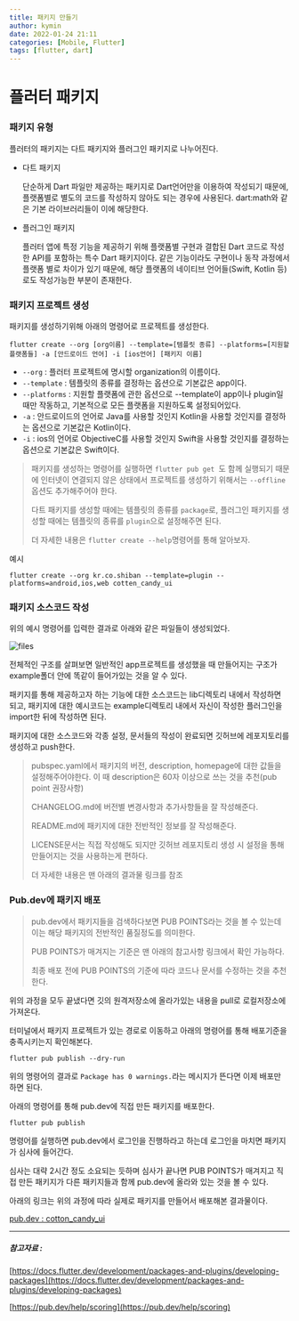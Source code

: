 ```yaml
---
title: 패키지 만들기
author: kymin
date: 2022-01-24 21:11
categories: [Mobile, Flutter]
tags: [flutter, dart]
---
```

# 플러터 패키지

### 패키지 유형

플러터의 패키지는 다트 패키지와 플러그인 패키지로 나누어진다.

- 다트 패키지

  단순하게 Dart 파일만 제공하는 패키지로 Dart언어만을 이용하여 작성되기 때문에, 플랫폼별로 별도의 코드를 작성하지 않아도 되는 경우에 사용된다.  dart:math와 같은 기본 라이브러리들이 이에 해당한다.

- 플러그인 패키지

  플러터 앱에 특정 기능을 제공하기 위해 플랫폼별 구현과 결합된 Dart 코드로 작성한 API를 포함하는 특수 Dart 패키지이다. 같은 기능이라도 구현이나 동작 과정에서 플랫폼 별로 차이가 있기 때문에, 해당 플랫폼의 네이티브 언어들(Swift, Kotlin 등)로도 작성가능한 부분이 존재한다.



### 패키지 프로젝트 생성

패키지를 생성하기위해 아래의 명령어로 프로젝트를 생성한다.

```shell
flutter create --org [org이름] --template=[템플릿 종류] --platforms=[지원할 플랫폼들] -a [안드로이드 언어] -i [ios언어] [패키지 이름]
```

-  `--org` : 플러터 프로젝트에 명시할 organization의 이름이다.
- `--template` : 템플릿의 종류를 결정하는 옵션으로 기본값은 app이다.
- `--platforms` : 지원할 플랫폼에 관한 옵션으로 --template이 app이나 plugin일 때만 작동하고, 기본적으로 모든 플랫폼을 지원하도록 설정되어있다.
- `-a` : 안드로이드의 언어로 Java를 사용할 것인지 Kotlin을 사용할 것인지를 결정하는 옵션으로 기본값은 Kotlin이다.
- `-i` : ios의 언어로 ObjectiveC를 사용할 것인지 Swift을 사용할 것인지를 결정하는 옵션으로 기본값은 Swift이다.

>패키지를 생성하는 명령어를 실행하면 `flutter pub get `도 함께 실행되기  때문에 인터넷이 연결되지 않은 상태에서 프로젝트를 생성하기 위해서는  `--offline`옵션도 추가해주어야 한다.
>
>다트 패키지를 생성할 때에는 템플릿의 종류를 `package`로, 플러그인 패키지를 생성할 때에는 템플릿의 종류를 `plugin`으로 설정해주면 된다.
>
>더 자세한 내용은 `flutter create --help`명령어를 통해 알아보자.

예시

```shell
flutter create --org kr.co.shiban --template=plugin --platforms=android,ios,web cotten_candy_ui
```



### 패키지 소스코드 작성

위의 예시 명령어를 입력한 결과로 아래와 같은 파일들이 생성되었다.

![files](/public/img/flutter-screenshot1.png)

전체적인 구조를 살펴보면 일반적인 app프로젝트를 생성했을 때 만들어지는 구조가 example폴더 안에 똑같이 들어가있는 것을 알 수 있다.

패키지를 통해 제공하고자 하는 기능에 대한 소스코드는 lib디렉토리 내에서 작성하면 되고, 패키지에 대한 예시코드는 example디렉토리 내에서 자신이 작성한 플러그인을 import한 뒤에 작성하면 된다.

패키지에 대한 소스코드와 각종 설정, 문서들의 작성이 완료되면 깃허브에 레포지토리를 생성하고 push한다.

>pubspec.yaml에서 패키지의 버전, description, homepage에 대한 값들을 설정해주어야한다. 이 때 description은 60자 이상으로 쓰는 것을 추천(pub point 권장사항)
>
>CHANGELOG.md에 버전별 변경사항과 추가사항들을 잘 작성해준다.
>
>README.md에 패키지에 대한 전반적인 정보를 잘 작성해준다.
>
>LICENSE문서는 직접 작성해도 되지만 깃허브 레포지토리 생성 시 설정을 통해 만들어지는 것을 사용하는게 편하다.
>
>더 자세한 내용은 맨 아래의 결과물 링크를 참조



### Pub.dev에 패키지 배포

>pub.dev에서 패키지들을 검색하다보면 PUB POINTS라는 것을 볼 수 있는데 이는 해당 패키지의 전반적인 품질정도를 의미한다.
>
>PUB POINTS가 매겨지는 기준은 맨 아래의 참고사항 링크에서 확인 가능하다.
>
>최종 배포 전에 PUB POINTS의 기준에 따라 코드나 문서를 수정하는 것을 추천한다.

위의 과정을 모두 끝냈다면 깃의 원격저장소에 올라가있는 내용을 pull로 로컬저장소에 가져온다.

터미널에서 패키지 프로젝트가 있는 경로로 이동하고 아래의 명령어를 통해 배포기준을 충족시키는지 확인해본다.

```shell
flutter pub publish --dry-run
```

위의 명령어의 결과로 `Package has 0 warnings.`라는 메시지가 뜬다면 이제 배포만 하면 된다.

아래의 명령어를 통해 pub.dev에 직접 만든 패키지를 배포한다.

```shell
flutter pub publish
```

명령어를 실행하면 pub.dev에서 로그인을 진행하라고 하는데 로그인을 마치면 패키지가 심사에 들어간다.

심사는 대략 2시간 정도 소요되는 듯하며 심사가 끝나면 PUB POINTS가 매겨지고 직접 만든 패키지가 다른 패키지들과 함께 pub.dev에 올라와 있는 것을 볼 수 있다.

아래의 링크는 위의 과정에 따라 실제로 패키지를 만들어서 배포해본 결과물이다.

[pub.dev : cotton_candy_ui](https://pub.dev/packages/cotton_candy_ui)



-----------------------

##### 참고자료 : 

[https://docs.flutter.dev/development/packages-and-plugins/developing-packages](https://docs.flutter.dev/development/packages-and-plugins/developing-packages)

[https://pub.dev/help/scoring](https://pub.dev/help/scoring)

